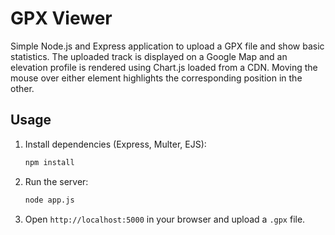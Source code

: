 # GPX Viewer

Simple Node.js and Express application to upload a GPX file and show basic statistics.
The uploaded track is displayed on a Google Map and an elevation profile is rendered using Chart.js loaded from a CDN. Moving the mouse over either element highlights the corresponding position in the other.

## Usage

1. Install dependencies (Express, Multer, EJS):
   ```bash
   npm install
   ```
2. Run the server:
   ```bash
   node app.js
   ```
3. Open `http://localhost:5000` in your browser and upload a `.gpx` file.

